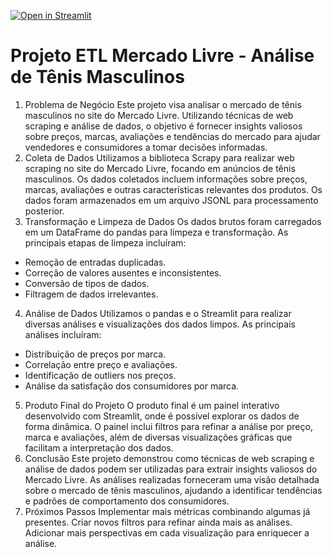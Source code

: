 [![Open in Streamlit](https://img.shields.io/badge/Open%20in-Streamlit-red)](https://mercadolivre-tracked-prices.streamlit.app)
# Projeto ETL Mercado Livre - Análise de Tênis Masculinos

1. Problema de Negócio
Este projeto visa analisar o mercado de tênis masculinos no site do Mercado Livre. Utilizando técnicas de web scraping e análise de dados, o objetivo é fornecer insights valiosos sobre preços, marcas, avaliações e tendências do mercado para ajudar vendedores e consumidores a tomar decisões informadas.
2. Coleta de Dados
Utilizamos a biblioteca Scrapy para realizar web scraping no site do Mercado Livre, focando em anúncios de tênis masculinos. Os dados coletados incluem informações sobre preços, marcas, avaliações e outras características relevantes dos produtos. Os dados foram armazenados em um arquivo JSONL para processamento posterior.
3. Transformação e Limpeza de Dados
Os dados brutos foram carregados em um DataFrame do pandas para limpeza e transformação. As principais etapas de limpeza incluíram:

- Remoção de entradas duplicadas.
- Correção de valores ausentes e inconsistentes.
- Conversão de tipos de dados.
- Filtragem de dados irrelevantes.

4. Análise de Dados
Utilizamos o pandas e o Streamlit para realizar diversas análises e visualizações dos dados limpos. As principais análises incluíram:

- Distribuição de preços por marca.
- Correlação entre preço e avaliações.
- Identificação de outliers nos preços.
- Análise da satisfação dos consumidores por marca.
5. Produto Final do Projeto
O produto final é um painel interativo desenvolvido com Streamlit, onde é possível explorar os dados de forma dinâmica. O painel inclui filtros para refinar a análise por preço, marca e avaliações, além de diversas visualizações gráficas que facilitam a interpretação dos dados.
6. Conclusão
Este projeto demonstrou como técnicas de web scraping e análise de dados podem ser utilizadas para extrair insights valiosos do Mercado Livre. As análises realizadas forneceram uma visão detalhada sobre o mercado de tênis masculinos, ajudando a identificar tendências e padrões de comportamento dos consumidores.
7. Próximos Passos
Implementar mais métricas combinando algumas já presentes.
Criar novos filtros para refinar ainda mais as análises.
Adicionar mais perspectivas em cada visualização para enriquecer a análise.
